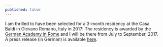 ```yaml
---
published: false
---
```


I am thrilled to have been selected for a 3-month residency at the Casa Baldi in Olevano Romano, Italy in 2017!  The residency is awarded by the [German Academy in Rome](http://www.villamassimo.de/de) and I will be there from July to September, 2017.  A press release (in German) is available [here](https://www.bundesregierung.de/Content/DE/Pressemitteilungen/BPA/2016/06/2016-06-01-bkmrom-preis.html).
